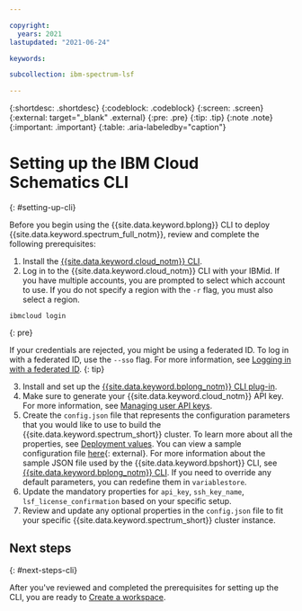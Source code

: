 ```yaml
---

copyright:
  years: 2021
lastupdated: "2021-06-24"

keywords: 

subcollection: ibm-spectrum-lsf

---
```


{:shortdesc: .shortdesc}
{:codeblock: .codeblock}
{:screen: .screen}
{:external: target="_blank" .external}
{:pre: .pre}
{:tip: .tip}
{:note .note}
{:important: .important}
{:table: .aria-labeledby="caption"}

# Setting up the IBM Cloud Schematics CLI
{: #setting-up-cli}

Before you begin using the {{site.data.keyword.bplong}} CLI to deploy {{site.data.keyword.spectrum_full_notm}}, review and complete the following prerequisites: 

1. Install the [{{site.data.keyword.cloud_notm}} CLI](/docs/cli?topic=cli-install-ibmcloud-cli).
2. Log in to the {{site.data.keyword.cloud_notm}} CLI with your IBMid. If you have multiple accounts, you are prompted to select which account to use. If you do not specify a region with the `-r` flag, you must also select a region.

  ```
  ibmcloud login
  ```
  {: pre}

  If your credentials are rejected, you might be using a federated ID. To log in with a federated ID, use the `--sso` flag. For more information, see [Logging in with a federated ID](/docs/account?topic=account-federated_id).
  {: tip}

3. Install and set up the [{{site.data.keyword.bplong_notm}} CLI plug-in](/docs/schematics?topic=schematics-setup-cli#install-schematics-plugin).
4. Make sure to generate your {{site.data.keyword.cloud_notm}} API key. For more information, see [Managing user API keys](/docs/account?topic=account-userapikey).
5. Create the `config.json` file that represents the configuration parameters that you would like to use to build the {{site.data.keyword.spectrum_short}} cluster. To learn more about all the properties, see [Deployment values](/docs/ibm-spectrum-lsf?topic=ibm-spectrum-lsf-deployment-values). You can view a sample configuration file [here](https://github.com/IBM-Cloud/hpc-cluster-lsf/blob/main/sample/configs/hpc_workspace_config.json){: external}. For more information about the sample JSON file used by the {{site.data.keyword.bpshort}} CLI, see [{{site.data.keyword.bplong_notm}} CLI](/docs/ibm-spectrum-lsf?topic=schematics-schematics-cli-reference). If you need to override any default parameters, you can redefine them in `variablestore`.
6. Update the mandatory properties for `api_key`, `ssh_key_name`, `lsf_license_confirmation` based on your specific setup. 
7. Review and update any optional properties in the `config.json` file to fit your specific {{site.data.keyword.spectrum_short}} cluster instance. 

## Next steps
{: #next-steps-cli}

After you've reviewed and completed the prerequisites for setting up the CLI, you are ready to [Create a workspace](/docs/ibm-spectrum-lsf?topic=ibm-spectrum-lsf-creating-workspace#before-you-begin-creating-cli).
